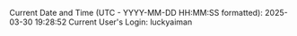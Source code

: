 Current Date and Time (UTC - YYYY-MM-DD HH:MM:SS formatted): 2025-03-30 19:28:52
Current User's Login: luckyaiman
